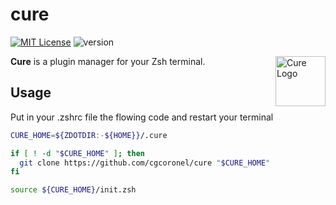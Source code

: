 # cure 

[![MIT License](https://img.shields.io/badge/license-MIT-007EC7.svg)](/LICENSE)
![version](https://img.shields.io/badge/version-v1.9.2-df5e88)

<img align="right"
     height="80"
     alt="Cure Logo"
     src="https://avatars.githubusercontent.com/u/22222101279220?s=80&v=4">
</a>

**Cure** is a plugin manager for your Zsh terminal.

## Usage
Put in your .zshrc file the flowing code and restart your terminal

```zsh
CURE_HOME=${ZDOTDIR:-${HOME}}/.cure

if [ ! -d "$CURE_HOME" ]; then
  git clone https://github.com/cgcoronel/cure "$CURE_HOME"
fi

source ${CURE_HOME}/init.zsh
```






